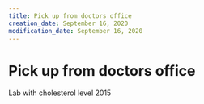 ```yaml
---
title: Pick up from doctors office
creation_date: September 16, 2020
modification_date: September 16, 2020
---
```



# Pick up from doctors office

Lab with cholesterol level 2015
